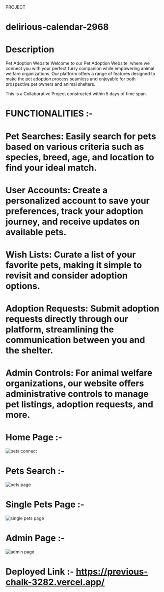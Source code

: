 PROJECT 
# delirious-calendar-2968


# Description

Pet Adoption Website
Welcome to our Pet Adoption Website, where we connect you with your perfect furry companion while empowering animal welfare organizations. Our platform offers a range of features designed to make the pet adoption process seamless and enjoyable for both prospective pet owners and animal shelters. 

This is a Collaborative Project constructed within 5 days of time span.

# FUNCTIONALITIES :- 

# Pet Searches: Easily search for pets based on various criteria such as species, breed, age, and location to find your ideal match.

# User Accounts: Create a personalized account to save your preferences, track your adoption journey, and receive updates on available pets.

# Wish Lists: Curate a list of your favorite pets, making it simple to revisit and consider adoption options.

# Adoption Requests: Submit adoption requests directly through our platform, streamlining the communication between you and the shelter.

# Admin Controls: For animal welfare organizations, our website offers administrative controls to manage pet listings, adoption requests, and more.


# Home Page :- 

![pets connect](https://github.com/Chakresh2001/delirious-calendar-2968/assets/120241122/65291b63-d5de-4b70-9eb6-a1aa61e5aa41)


# Pets Search :- 

![pets page](https://github.com/Chakresh2001/delirious-calendar-2968/assets/120241122/ee1fb745-2ff5-42de-9178-90b79bb02e97)


# Single Pets Page :- 

![single pets page](https://github.com/Chakresh2001/delirious-calendar-2968/assets/120241122/0bbdd1c0-20da-470f-93c7-dacb99ee33c5)


# Admin Page :- 

![admin page](https://github.com/Chakresh2001/delirious-calendar-2968/assets/120241122/a1a74aaa-23d6-4c88-baba-a9b55033d5ed)


# Deployed Link :- https://previous-chalk-3282.vercel.app/

